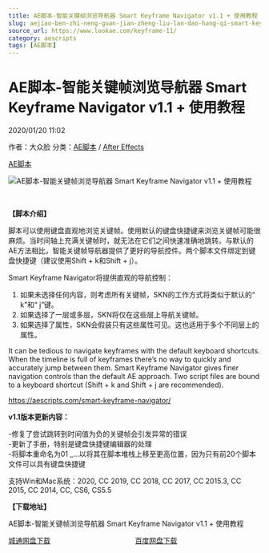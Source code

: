 ```yaml
---
title: AE脚本-智能关键帧浏览导航器 Smart Keyframe Navigator v1.1 + 使用教程
slug: aejiao-ben-zhi-neng-guan-jian-zheng-liu-lan-dao-hang-qi-smart-keyframe-navigator-v1-1-shi-yong-jiao-cheng
source_url: https://www.lookae.com/keyframe-11/
category: aescripts
tags: [AE脚本]
---
```

# AE脚本-智能关键帧浏览导航器 Smart Keyframe Navigator v1.1 + 使用教程

2020/01/20 11:02

作者：大众脸
分类：[AE脚本](https://www.lookae.com/after-effects/aescripts/) / [After Effects](https://www.lookae.com/after-effects/)

[AE脚本](https://www.lookae.com/tag/ae%e8%84%9a%e6%9c%ac/)

![AE脚本-智能关键帧浏览导航器 Smart Keyframe Navigator v1.1 + 使用教程](https://www.lookae.com/wp-content/uploads/2020/01/AE-SKN.jpg "AE脚本-智能关键帧浏览导航器 Smart Keyframe Navigator v1.1 + 使用教程-LookAE.com")

﻿

**【脚本介绍】**

脚本可以使用键盘直观地浏览关键帧。使用默认的键盘快捷键来浏览关键帧可能很麻烦。当时间轴上充满关键帧时，就无法在它们之间快速准确地跳转。与默认的AE方法相比，智能关键帧导航器提供了更好的导航控件。两个脚本文件绑定到键盘快捷键（建议使用Shift + k和Shift + j）。

Smart Keyframe Navigator将提供直观的导航控制：

1. 如果未选择任何内容，则考虑所有关键帧，SKN的工作方式将类似于默认的“ k”和“ j”键。
2. 如果选择了一层或多层，SKN将仅在这些层上导航关键帧。
3. 如果选择了属性，SKN会假装只有这些属性可见。这也适用于多个不同层上的属性。

It can be tedious to navigate keyframes with the default keyboard shortcuts. When the timeline is full of keyframes there’s no way to quickly and accurately jump between them. Smart Keyframe Navigator gives finer navigation controls than the default AE approach. Two script files are bound to a keyboard shortcut (Shift + k and Shift + j are recommended).

https://aescripts.com/smart-keyframe-navigator/

**v1.1版本更新内容：**

-修复了尝试跳转到时间值为负的关键帧会引发异常的错误  
-更新了手册，特别是键盘快捷键编辑器的处理  
-将脚本重命名为01 \_…以将其在脚本堆栈上移至更高位置，因为只有前20个脚本文件可以具有键盘快捷键

支持Win和Mac系统：2020, CC 2019, CC 2018, CC 2017, CC 2015.3, CC 2015, CC 2014, CC, CS6, CS5.5

**【下载地址】**

AE脚本-智能关键帧浏览导航器 Smart Keyframe Navigator v1.1 + 使用教程

[城通网盘下载](https://tc5.us/file/680462-418803859)                                           [百度网盘下载](https://pan.baidu.com/s/1YZpYH-bjzAn-Tj3TWW9XWQ)
